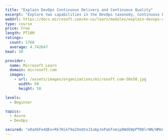 ```yaml
---
title: "Explain DevOps Continuous Delivery and Continuous Quality"
excerpt: "Explore two capabilities in the DevOps taxonomy, Continuous Delivery and Continuous Quality."
webUrl: https://docs.microsoft.com/en-us/learn/modules/explain-devops-continous-delivery-quality/
type: course
price: Free
length: PT18M
ratings:
  count: 1768
  average: 4.742647
heat: 50

provider:
  name: Microsoft Learn
  domain: microsoft.com
  images:
    - url: /assets/images/organizations/microsoft.com-50x50.jpg
      width: 50
      height: 50

levels:
  - Beginner

topics:
  - Azure
  - DevOps

secured: "e0aXbFe4QEo+Rk7Hikf9a2XeQteJIa6pJePaGfvmip0WdEWpPTN8lrWN/HMn0gnTZw2//ND8RwbzwbnlMWI0wrgg/65g0xcFPhZc50vqBfofnCcrXXOY2ZaeBfANYK1aBJNJEJX47EuW5aMFjGjmiFPjI+wGSue8t3wSQ2CkawJjkwt0QX/x5eCeHrYowLX0dhaPAFGQR9iWT5wvQLAOKeOTcRx8t/UeBIJP8Zx3G+3rHb7r0gYIhi2kuo7XTQsosjCO9Z5OFMeiq/wv5/JhHEj9+UFMgl8o4JI8NV8Dnm7dJcfhqKCe33H0+1ZrKX04qF4MBM3CAedRC52wuAFwvZ4gpEis8Mxy6aUogbtvY31FFEp47w2wEAQpop0o9s1/x92mHfylFScD9qLBZB98AMppY6pOX/wRiicBU73aVsU=;0jNSEb1nr2EveCoaubWMrQ=="
---
```


